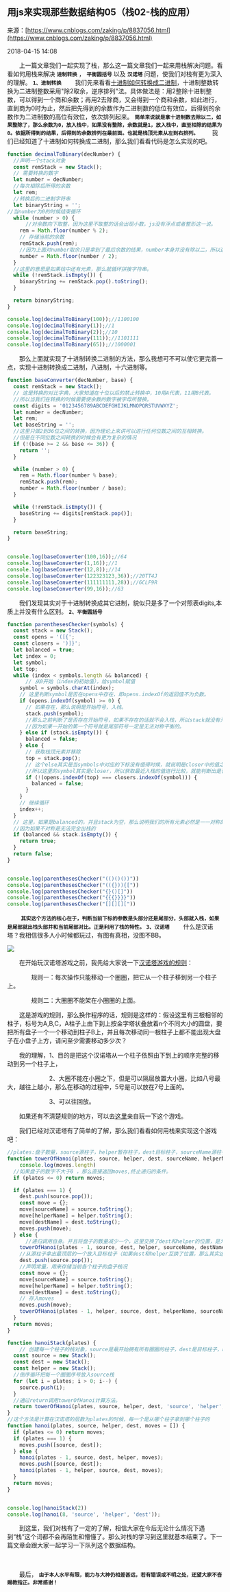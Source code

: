 ## 用js来实现那些数据结构05（栈02-栈的应用）

来源：[https://www.cnblogs.com/zaking/p/8837056.html](https://www.cnblogs.com/zaking/p/8837056.html)

2018-04-15 14:08

　　上一篇文章我们一起实现了栈，那么这一篇文章我们一起来用栈解决问题。看看如何用栈来解决 **`进制转换`** ， **`平衡圆括号`** 以及 **`汉诺塔`** 问题，使我们对栈有更为深入的理解。 **`1、进制转换`**  **`　　`** 我们先来看看[十进制如何转换成二进制][100]，十进制整数转换为二进制整数采用"除2取余，逆序排列"法。具体做法是：用2整除十进制整数，可以得到一个商和余数；再用2去除商，又会得到一个商和余数，如此进行，直到商为0时为止，然后把先得到的余数作为二进制数的低位有效位，后得到的余数作为二进制数的高位有效位，依次排列起来。 **`简单来说就是拿十进制数去除以二，如果整除了，那么余数为0，放入栈中，如果没有整除，余数就是1，放入栈中，直至相除的结果为0。依据所得到的结果，后得到的余数排列在最前面。也就是栈顶元素从左到右排列。`**  **`　　`** 我们已经知道了十进制如何转换成二进制，那么我们看看代码是怎么实现的吧。


```js
function decimalToBinary(decNumber) {
  //声明一个stack对象
  const remStack = new Stack();
  // 需要转换的数字
  let number = decNumber;
  //每次相除后所得的余数
  let rem;
  //转换后的二进制字符串
  let binaryString = '';
//当number为0的时候结束循环
  while (number > 0) {
      //对余数向下取整，因为这里不取整的话会出现小数，js没有浮点或者整形这一说。
    rem = Math.floor(number % 2);
    // 存储当前的余数
    remStack.push(rem);
    //因为上面对number取余只是拿到了最后余数的结果，number本身并没有除以二，所以这里除以二是为了保证后面可以再一次取余的结果正确性
    number = Math.floor(number / 2);
  }
  //这里的意思是如果栈中还有元素，那么就循环拼接字符串。
  while (!remStack.isEmpty()) {
    binaryString += remStack.pop().toString();
  }

  return binaryString;
}

console.log(decimalToBinary(100));//1100100
console.log(decimalToBinary(1));//1
console.log(decimalToBinary(2));//10
console.log(decimalToBinary(111));//1101111
console.log(decimalToBinary(65));//1000001
```



　　那么上面就实现了十进制转换二进制的方法，那么我想可不可以使它更完善一点，实现十进制转换成二进制，八进制，十六进制等。


```js
function baseConverter(decNumber, base) {
  const remStack = new Stack();
  // 这是转换的对比字典，大家知道在十位以后的禁止转换中，10用A代表，11用B代表。
  //所以当我们在转换的时候需要使余数的数字被字母所替换。
  const digits = '0123456789ABCDEFGHIJKLMNOPQRSTUVWXYZ';
  let number = decNumber;
  let rem;
  let baseString = '';
  //这里只做2到36位之间的转换，因为理论上来讲可以进行任何位数之间的互相转换。
  //但是在不同位数之间转换的时候会有更为复杂的情况
  if (!(base >= 2 && base <= 36)) {
    return '';
  }

  while (number > 0) {
    rem = Math.floor(number % base);
    remStack.push(rem);
    number = Math.floor(number / base);
  }

  while (!remStack.isEmpty()) {
    baseString += digits[remStack.pop()];
  }

  return baseString;
}


console.log(baseConverter(100,16));//64
console.log(baseConverter(1,16));//1
console.log(baseConverter(12,8));//14
console.log(baseConverter(122323123,36));//20TT4J
console.log(baseConverter(111111111,28));//6CLF9R
console.log(baseConverter(99,16));//63
```



　　我们发现其实对于十进制转换成其它进制，貌似只是多了一个对照表digits,本质上并没有什么区别。 **`2、平衡圆括号`** 


```js
function parenthesesChecker(symbols) {
  const stack = new Stack();
  const opens = '([{';
  const closers = ')]}';
  let balanced = true;
  let index = 0;
  let symbol;
  let top;
  while (index < symbols.length && balanced) {
      // 从0开始（index的初始值），给symbol赋值
    symbol = symbols.charAt(index);
    // 这里判断symbol是否在opens中存在，即opens.indexOf的返回值不为负数。
    if (opens.indexOf(symbol) >= 0) {
      // 如果存在，那么说明是开始符号，入栈。
      stack.push(symbol);
      //那么之前判断了是否存在开始符号，如果不存在的话就不会入栈，所以stack就没有元素，自然stack为空，balanced返回false。
      //因为如果一开始的第一个符号就是尾部符号一定是无法对称平衡的。
    } else if (stack.isEmpty()) {
      balanced = false;
    } else {
      // 获取栈顶元素并移除
      top = stack.pop();
      // 这个else其实是当symbols中对应的下标没有值得时候，就说明是closer中的值之一。
      //所以这里的symbol其实是closer，所以获取最近入栈的值进行比较，就能判断出是否是平衡的。
      if (!(opens.indexOf(top) === closers.indexOf(symbol))) {
        balanced = false;
      }
    }
    // 继续循环
    index++;
  }
  // 这里，如果是balanced的，并且stack为空，那么说明我们的所有元素必然是一一对称的。
  //因为如果不对称是无法完全出栈的
  if (balanced && stack.isEmpty()) {
    return true;
  }
  return false;
}


console.log(parenthesesChecker("(()()())"))
console.log(parenthesesChecker("(({})){["))
console.log(parenthesesChecker("{}()[]"))
console.log(parenthesesChecker("{{{}}}}"))
console.log(parenthesesChecker("[][][]["))
```



　　 **`其实这个方法的核心在于，判断当前下标的参数是头部分还是尾部分，头部就入栈，如果是尾部就出栈头部并和当前尾部对比。正是利用了栈的特性。`**  **`3、汉诺塔`**  **`　　`** 什么是汉诺塔？我相信很多人小时候都玩过，有图有真相，没图不BB。

![][0]

　　在开始玩汉诺塔游戏之前，我先给大家说一下[汉诺塔游戏的规则][101]：

　　　　规则一：每次操作只能移动一个圈圈，把它从一个柱子移到另一个柱子上。

　　　　规则二：大圈圈不能架在小圈圈的上面。

　　这是游戏的规则，那么换作程序的话，规则是这样的：假设这里有三根相邻的柱子，标号为A,B,C，A柱子上由下到上按金字塔状叠放着n个不同大小的圆盘，要把所有盘子一个一个移动到柱子B上，并且每次移动同一根柱子上都不能出现大盘子在小盘子上方，请问至少需要移动多少次？

　　我的理解，1、目的是把这个汉诺塔从一个柱子依照由下到上的顺序完整的移动到另一个柱子上，

　　　　　　　2、大圈不能在小圈之下，但是可以隔层放置大小圈，比如八号最大，越往上越小，那么在移动的过程中，5号是可以放在7号上面的。

　　　　　　　3、可以往回放。

　　如果还有不清楚规则的地方，可以去[这里][102]亲自玩一下这个游戏。

　　我们已经对汉诺塔有了简单的了解，那么我们看看如何用栈来实现这个游戏吧：


```js
//plates:盘子数量，source源柱子，helper暂存柱子，dest目标柱子，sourceName源柱子名称，helperName暂存柱子名称，destName目标柱子名称，moves步数（若不传值则默认为一个数组）
function towerOfHanoi(plates, source, helper, dest, sourceName, helperName, destName, moves = []) {
    console.log(moves.length)
  //如果盘子的数字不大于0 ，那么直接返回moves,终止递归的条件。
  if (plates <= 0) return moves;

  if (plates === 1) {
    dest.push(source.pop());
    const move = {};
    move[sourceName] = source.toString();
    move[helperName] = helper.toString();
    move[destName] = dest.toString();
    moves.push(move);
  } else {
      //递归调用自身。并且将盘子的数量减少一个，这里交换了dest和helper的位置，是为了dest.push中存入的栈是helper栈，也就是说是为了存入对应的柱子。
    towerOfHanoi(plates - 1, source, dest, helper, sourceName, destName, helperName, moves);
    //从源柱子拿出最顶层的一个放入目标柱子（如果dest和helper互换了位置，那么其实这里的dest实际上代表的是helper）
    dest.push(source.pop());
    //声明常量，用来存储当前各个柱子的盘子栈况
    const move = {};
    move[sourceName] = source.toString();
    move[helperName] = helper.toString();
    move[destName] = dest.toString();
    // 存入moves
    moves.push(move);
    towerOfHanoi(plates - 1, helper, source, dest, helperName, sourceName, destName, moves);
  }
  return moves;
}

function hanoiStack(plates) {
    // 创建每一个柱子的栈对象，source是最开始拥有所有圈圈的柱子，dest是目标柱子，helper是中间的暂存柱子
  const source = new Stack();
  const dest = new Stack();
  const helper = new Stack();
  //倒序循环把每一个圈圈序号放入source栈
  for (let i = plates; i > 0; i--) {
    source.push(i);
  }
  //通过return调用towerOfHanoi计算方法。
  return towerOfHanoi(plates, source, helper, dest, 'source', 'helper', 'dest');
}
//这个方法是计算在汉诺塔的层数为plates的时候，每一个是从哪个柱子拿到哪个柱子的
function hanoi(plates, source, helper, dest, moves = []) {
  if (plates <= 0) return moves;
  if (plates === 1) {
    moves.push([source, dest]);
  } else {
    hanoi(plates - 1, source, dest, helper, moves);
    moves.push([source, dest]);
    hanoi(plates - 1, helper, source, dest, moves);
  }
  return moves;
}


console.log(hanoiStack(2))
console.log(hanoi(8, 'source', 'helper', 'dest'));
```



　　到这里，我们对栈有了一定的了解，相信大家在今后无论什么情况下遇到“栈”这个词都不会再陌生和懵懂了。那么对栈的学习到这里就基本结束了。下一篇文章会跟大家一起学习一下队列这个数据结构。

　　

　　最后， **`由于本人水平有限，能力与大神仍相差甚远，若有错误或不明之处，还望大家不吝赐教指正。非常感谢！`** 

[0]: ./img/1049638947.png
[100]: https://baike.baidu.com/item/%E5%8D%81%E8%BF%9B%E5%88%B6%E8%BD%AC%E4%BA%8C%E8%BF%9B%E5%88%B6/393189?fr=aladdin#2
[101]: https://baike.baidu.com/item/%E6%B1%89%E8%AF%BA%E5%A1%94/3468295?fr=aladdin#3_2https://baijiahao.baidu.com/s?id=1565959085480733&wfr=spider&for=pc
[102]: http://www.4399.com/flash/109504_1.htm